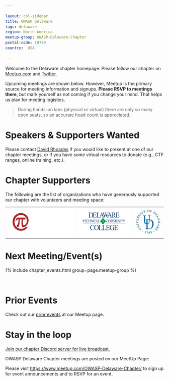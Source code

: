 ```yaml
---

layout: col-sidebar
title: OWASP Delaware
tags: delaware
region: North America
meetup-group: OWASP-Delaware-Chapter
postal-code: 19720
country:  USA

---
```

Welcome to the Delaware chapter homepage. 
Please follow our chapter on <a href="https://bit.ly/owaspDE" target="_blank" rel="noopener noreferrer">Meetup.com</a> and <a href="https://twitter.com/owaspde" target="_blank" rel="noopener noreferrer">Twitter</a>.

Upcoming meetings are shown below.  However, Meetup is the primary source for meeting information and signups. **Please RSVP to meetings there**, but mark yourself as not coming if you change your mind.  That helps us plan for meeting logistics. 

> During hands-on labs (physical or virtual) there are only so many open seats, so an accurate head count is appreciated.

# Speakers & Supporters Wanted

Please contact [David Rhoades](mailto:david.rhoades@owasp.org) if you would like to present at one of our chapter meetings, or if you have some virtual resources to donate (e.g., CTF ranges, online training, etc.).

<!-- note to add when physical meetings resume:
When donating space for our meetings Northern Delaware is ideal, but we are flexible - especially if you have people in your area willing to attend.
-->

# Chapter Supporters

The following are the list of organizations who have generously supported our chapter with volunteers and meeting space:

<table cellpadding="15" cellspacing="0">
<tr>
<td>
<a href="https://www.palindrometech.com/" target="_blank" rel="noopener noreferrer"><img src="assets/images/PalindromeTech_logoFlat_horz_white letters-01.webp" alt="Palindrome Technologies logo" height="90" style="background-color: black;"/></a>
</td>
<td>
<a href="https://www.dtcc.edu/" target="_blank" rel="noopener noreferrer"><img src="assets/images/dtcc-logo.png" alt="Delaware Technical Community College logo" height="90"/></a>
</td>
<td>
<a href="https://www.udel.edu/" target="_blank" rel="noopener noreferrer"><img src="assets/images/UD-logo.jpg" alt="University of Delaware logo"/></a>
</td>
</tr>
</table>

# Next Meeting/Event(s)

{% include chapter_events.html group=page.meetup-group %}

<br>

# Prior Events
Check out our <a href="https://www.meetup.com/owasp-delaware-chapter/events/?type=past" target="_blank" rel="noopener">prior events</a> at our Meetup page.

# Stay in the loop

<a href="https://discord.gg/EHUznhj" target="_blank" rel="noopener">Join our chapter Discord server for live broadcast.</a>

OWASP Delaware Chapter meetings are posted on our MeetUp Page:

Please visit <a href="https://www.meetup.com/OWASP-Delaware-Chapter/" target="_blank" rel="noopener">https://www.meetup.com/OWASP-Delaware-Chapter/</a> to sign up for event announcements and to RSVP for an event.
